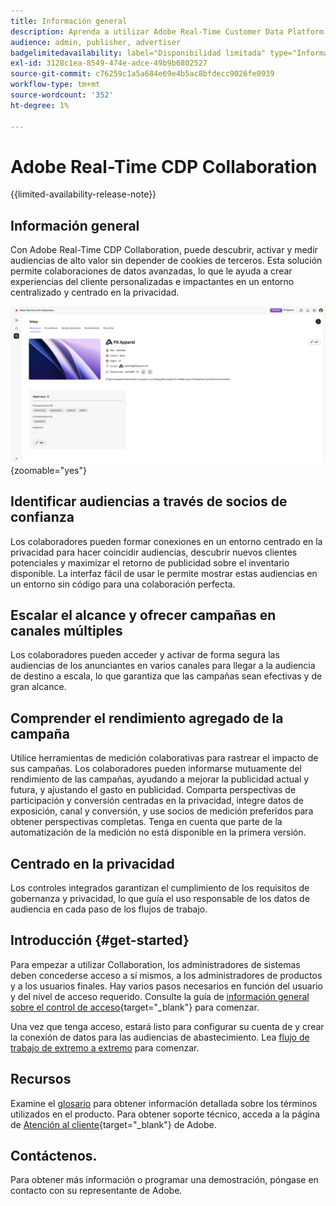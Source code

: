 ```yaml
---
title: Información general
description: Aprenda a utilizar Adobe Real-Time Customer Data Platform (CDP) Collaboration para detectar, activar y medir audiencias de alto valor sin depender de cookies de terceros.
audience: admin, publisher, advertiser
badgelimitedavailability: label="Disponibilidad limitada" type="Informative" url="https://helpx.adobe.com/legal/product-descriptions/real-time-customer-data-platform-collaboration.html newtab=true"
exl-id: 3128c1ea-8549-474e-adce-49b9b6802527
source-git-commit: c76259c1a5a684e69e4b5ac8bfdecc9026fe0939
workflow-type: tm+mt
source-wordcount: '352'
ht-degree: 1%

---
```


# Adobe Real-Time CDP Collaboration

{{limited-availability-release-note}}

## Información general

Con Adobe Real-Time CDP Collaboration, puede descubrir, activar y medir audiencias de alto valor sin depender de cookies de terceros. Esta solución permite colaboraciones de datos avanzadas, lo que le ayuda a crear experiencias del cliente personalizadas e impactantes en un entorno centralizado y centrado en la privacidad.

![Página de configuración de Real-Time CDP Collaboration que muestra una organización.](/help/assets/overview/home.png){zoomable="yes"}

## Identificar audiencias a través de socios de confianza

Los colaboradores pueden formar conexiones en un entorno centrado en la privacidad para hacer coincidir audiencias, descubrir nuevos clientes potenciales y maximizar el retorno de publicidad sobre el inventario disponible. La interfaz fácil de usar le permite mostrar estas audiencias en un entorno sin código para una colaboración perfecta.

## Escalar el alcance y ofrecer campañas en canales múltiples

Los colaboradores pueden acceder y activar de forma segura las audiencias de los anunciantes en varios canales para llegar a la audiencia de destino a escala, lo que garantiza que las campañas sean efectivas y de gran alcance.

## Comprender el rendimiento agregado de la campaña

Utilice herramientas de medición colaborativas para rastrear el impacto de sus campañas. Los colaboradores pueden informarse mutuamente del rendimiento de las campañas, ayudando a mejorar la publicidad actual y futura, y ajustando el gasto en publicidad. Comparta perspectivas de participación y conversión centradas en la privacidad, integre datos de exposición, canal y conversión, y use socios de medición preferidos para obtener perspectivas completas. Tenga en cuenta que parte de la automatización de la medición no está disponible en la primera versión.

## Centrado en la privacidad

Los controles integrados garantizan el cumplimiento de los requisitos de gobernanza y privacidad, lo que guía el uso responsable de los datos de audiencia en cada paso de los flujos de trabajo.

## Introducción {#get-started}

Para empezar a utilizar Collaboration, los administradores de sistemas deben concederse acceso a sí mismos, a los administradores de productos y a los usuarios finales. Hay varios pasos necesarios en función del usuario y del nivel de acceso requerido. Consulte la guía de [información general sobre el control de acceso](/help/guide/permissions/overview.md){target="_blank"} para comenzar.

Una vez que tenga acceso, estará listo para configurar su cuenta de y crear la conexión de datos para las audiencias de abastecimiento. Lea [flujo de trabajo de extremo a extremo](/help/guide/overview/end-to-end-workflow.md) para comenzar.

## Recursos

Examine el [glosario](/help/guide/glossary.md) para obtener información detallada sobre los términos utilizados en el producto. Para obtener soporte técnico, acceda a la página de [Atención al cliente](https://experienceleague.adobe.com/home?lang=en&support-tab=open-ticket#support){target="_blank"} de Adobe.

## Contáctenos.

Para obtener más información o programar una demostración, póngase en contacto con su representante de Adobe.
